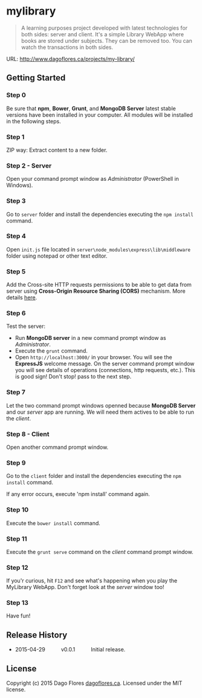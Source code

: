 # mylibrary

> A learning purposes project developed with latest technologies for both sides: server and client. It's a simple Library WebApp where books are stored under subjects. They can be removed too. You can watch the transactions in both sides.

URL: http://www.dagoflores.ca/projects/my-library/

## Getting Started
### Step 0
Be sure that **npm**, **Bower**, **Grunt**, and **MongoDB Server** latest stable versions have been installed in your computer. All modules will be installed in the following steps.

### Step 1
ZIP way: Extract content to a new folder.

### Step 2 - Server
Open your command prompt window as *Administrator* (PowerShell in Windows).

### Step 3
Go to `server` folder and install the dependencies executing the `npm install` command.

### Step 4
Open `init.js` file located in `server\node_modules\express\lib\middleware` folder using notepad or other text editor.

### Step 5
Add the Cross-site HTTP requests permissions to be able to get data from server using **Cross-Origin Resource Sharing (CORS)** mechanism. More details [here](http://www.dagoflores.ca/2015/05/cors/).

### Step 6
Test the server:
* Run **MongoDB server** in a new command prompt window as *Administrator*.
* Execute the `grunt` command.
* Open `http://localhost:3000/` in your browser. You will see the **ExpressJS** welcome message. On the server command prompt window you will see details of operations (connections, http requests, etc.). This is good sign! Don't stop! pass to the next step.

### Step 7
Let the two command prompt windows openned because **MongoDB Server** and our *server* app are running. We will need them actives to be able to run the *client*.

### Step 8 - Client
Open another command prompt window.

### Step 9
Go to the `client` folder and install the dependencies executing the `npm install` command.

If any error occurs, execute 'npm install' command again.

### Step 10
Execute the `bower install` command.

### Step 11
Execute the `grunt serve` command on the *client* command prompt window.

### Step 12
If you'r curious, hit `F12` and see what's happening when you play the MyLibrary WebApp. Don't forget look at the *server* window too!

### Step 13
Have fun!

## Release History
* 2015-04-29   v0.0.1   Initial release.

## License
Copyright (c) 2015 Dago Flores [dagoflores.ca](http://www.dagoflores.ca).
Licensed under the MIT license.
